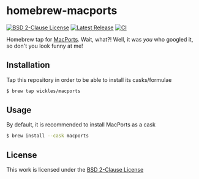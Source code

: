 # homebrew-macports

[![BSD 2-Clause License](https://flat.badgen.net/badge/license/BSD%202-Clause/blue)](https://opensource.org/licenses/BSD-2-Clause)
[![Latest Release](https://flat.badgen.net/github/release/wickles/homebrew-macports)](https://github.com/wickles/homebrew-macports/releases)
[![CI](https://img.shields.io/github/workflow/status/wickles/homebrew-macports/CI?style=flat-square)](https://github.com/wickles/homebrew-macports/actions)

Homebrew tap for [MacPorts](https://www.macports). Wait, what?! Well, it was *you* who googled it, so don't you look funny at me!

## Installation

Tap this repository in order to be able to install its casks/formulae

```sh
$ brew tap wickles/macports
```

## Usage

By default, it is recommended to install MacPorts as a cask

```sh
$ brew install --cask macports
```

## License

This work is licensed under the [BSD 2-Clause License](LICENSE)
